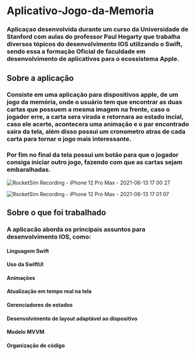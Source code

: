 # Aplicativo-Jogo-da-Memoria

### Aplicaçao desenvolvida durante um curso da Universidade de Stanford com aulas do professor Paul Hegarty que trabalha diversos tópicos do desenvolvimento IOS utilizando o Swift, sendo essa a formação Oficial de faculdade em desenvolvimento de aplicativos para o ecossistema Apple.



## Sobre a aplicação

### Consiste em uma aplicação para dispositivos apple, de um jogo da memória, onde o usuário tem que encontrar as duas cartas que possuem a mesma imagem na frente, caso o jogador erre, a carta sera virada e retornara ao estado incial, caso ele acerte, acontecera uma animação e o par encontrado saira da tela, além disso possui um cronometro atras de cada carta para tornar o jogo mais interessante. 
### Por fim no final da tela possui um botão para que o jogador consiga iniciar outro jogo, fazendo com que as cartas sejam embaralhadas.






![RocketSim Recording - iPhone 12 Pro Max - 2021-06-13 17 00 27](https://user-images.githubusercontent.com/48225849/121820402-ec6a8100-cc68-11eb-9d7f-32cbc88a379f.gif)


![RocketSim Recording - iPhone 12 Pro Max - 2021-06-13 17 01 07](https://user-images.githubusercontent.com/48225849/121820425-0a37e600-cc69-11eb-8dac-5c0e18899b5d.gif)




## Sobre o que foi trabalhado

### A aplicacão aborda os principais assuntos para desenvolvimento IOS, como:
#### Linguagem Swift
#### Uso da SwiftUI
#### Animações
#### Atualização em tempo real na tela
#### Gerenciadores de estados
#### Desenvolvimento de layout adaptável ao dispositivo
#### Modelo MVVM
#### Organização de código



